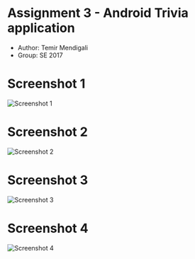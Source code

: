 # Assignment 3 - Android Trivia application

* Author: Temir Mendigali
* Group: SE 2017

# Screenshot 1
![Screenshot 1](./screenshots/Screenshot1.png "Screenshot 1")

# Screenshot 2
![Screenshot 2](./screenshots/Screenshot2.png "Screenshot 2")

# Screenshot 3
![Screenshot 3](./screenshots/Screenshot3.png "Screenshot 3")

# Screenshot 4
![Screenshot 4](./screenshots/Screenshot4.png "Screenshot 4")
